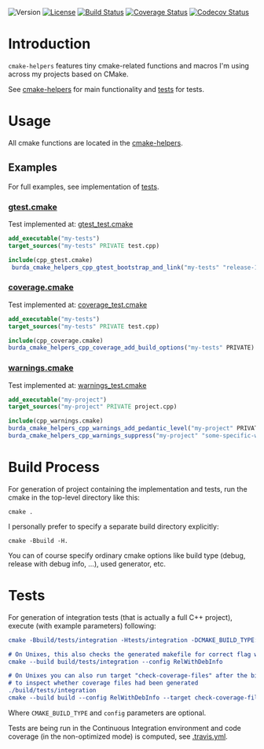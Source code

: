 ![Version](https://img.shields.io/badge/version-1.0.0-green.svg)
[![License](https://img.shields.io/badge/license-MIT_License-green.svg?style=flat)](LICENSE)
[![Build Status](https://travis-ci.org/karel-burda/cmake-helpers.svg?branch=master)](https://travis-ci.org/karel-burda/cmake-helpers)
[![Coverage Status](https://coveralls.io/repos/github/karel-burda/cmake-helpers/badge.svg?branch=develop)](https://coveralls.io/github/karel-burda/cmake-helpers?branch=develop)
[![Codecov Status](https://codecov.io/gh/karel-burda/cmake-helpers/branch/develop/graph/badge.svg)](https://codecov.io/gh/karel-burda/cmake-helpers/branch/develop)

# Introduction
`cmake-helpers` features tiny cmake-related functions and macros I'm using across my projects based on CMake.

See [cmake-helpers](cmake-helpers) for main functionality and [tests](tests) for tests.

# Usage
All cmake functions are located in the [cmake-helpers](cmake-helpers).

## Examples
For full examples, see implementation of [tests](tests/integration).

### [gtest.cmake](cmake-helpers/gtest.cmake)
Test implemented at: [gtest_test.cmake](tests/integration/gtest_test.cmake)
```cmake
add_executable("my-tests")
target_sources("my-tests" PRIVATE test.cpp)

include(cpp_gtest.cmake)
 burda_cmake_helpers_cpp_gtest_bootstrap_and_link("my-tests" "release-1.8.1" "Release")
```

### [coverage.cmake](cmake-helpers/coverage.cmake)
Test implemented at: [coverage_test.cmake](tests/integration/coverage_test.cmake)
```cmake
add_executable("my-tests")
target_sources("my-tests" PRIVATE test.cpp)

include(cpp_coverage.cmake)
burda_cmake_helpers_cpp_coverage_add_build_options("my-tests" PRIVATE)
```

### [warnings.cmake](cmake-helpers/warnings.cmake)
Test implemented at: [warnings_test.cmake](tests/integration/warnings_test.cmake)
```cmake
add_executable("my-project")
target_sources("my-project" PRIVATE project.cpp)

include(cpp_warnings.cmake)
burda_cmake_helpers_cpp_warnings_add_pedantic_level("my-project" PRIVATE)
burda_cmake_helpers_cpp_warnings_suppress("my-project" "some-specific-warning" PRIVATE)
```

# Build Process
For generation of project containing the implementation and tests, run the cmake in the top-level directory like this:

`cmake .`

I personally prefer to specify a separate build directory explicitly:

`cmake -Bbuild -H.`

You can of course specify ordinary cmake options like build type (debug, release with debug info, ...), used generator, etc.

# Tests
For generation of integration tests (that is actually a full C++ project), execute (with example parameters) following:

```cmake
cmake -Bbuild/tests/integration -Htests/integration -DCMAKE_BUILD_TYPE:STRING=RelWithDebInfo

# On Unixes, this also checks the generated makefile for correct flag when used with -G "Unix Makefiles"
cmake --build build/tests/integration --config RelWithDebInfo

# On Unixes you can also run target "check-coverage-files" after the binary was executed
# to inspect whether coverage files had been generated
./build/tests/integration
cmake --build build --config RelWithDebInfo --target check-coverage-files
```

Where `CMAKE_BUILD_TYPE` and `config` parameters are optional.

Tests are being run in the Continuous Integration environment and code coverage (in the non-optimized mode) is computed, see [.travis.yml](.travis.yml).
